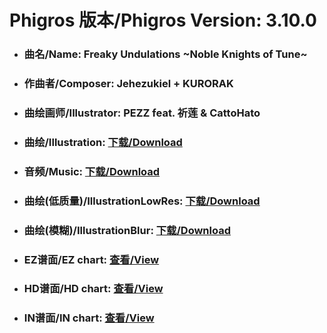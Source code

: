 
# Phigros 版本/Phigros Version:  3.10.0

- ### __曲名/Name:  Freaky Undulations ~Noble Knights of Tune~__

- ### __作曲者/Composer:  Jehezukiel + KURORAK__

- ### __曲绘画师/Illustrator:  PEZZ feat. 祈莲 & CattoHato__

- ### __曲绘/Illustration:  [下载/Download](https://github.com/Po6647A/PAR/releases/download/3.10.0/921.png)__

- ### __音频/Music:  [下载/Download](https://github.com/Po6647A/PAR/releases/download/3.10.0/1649.ogg)__

- ### __曲绘(低质量)/IllustrationLowRes:  [下载/Download](https://github.com/Po6647A/PAR/releases/download/3.10.0/1413.png)__

- ### __曲绘(模糊)/IllustrationBlur:  [下载/Download](https://github.com/Po6647A/PAR/releases/download/3.10.0/1167.png)__


- ### __EZ谱面/EZ chart:  [查看/View](./EZ.json/index.html)__

- ### __HD谱面/HD chart:  [查看/View](./HD.json/index.html)__

- ### __IN谱面/IN chart:  [查看/View](./IN.json/index.html)__
